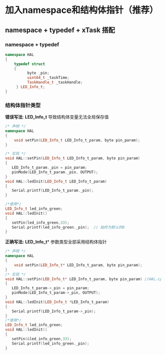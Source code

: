# 加入namespace和结构体指针（推荐）

## **namespace + typedef + xTask 搭配**

### namespace + typedef

```c++
namespace HAL
{
    typedef struct
    {
          byte _pin;
          uint64_t _taskTime;
          TaskHandle_t _taskHandle;
     } LED_Info_t;
}
```

### 结构体指针类型

**错误写法**: **LED_Info_t** 导致结构体变量无法全局保存值

```c++
/* 声明 */
namespace HAL
{
    void setPin(LED_Info_t LED_Info_t_param, byte pin_param);  
}

/* 实现 */
void HAL::setPin(LED_Info_t LED_Info_t_param, byte pin_param) 
{
   LED_Info_t_param._pin = pin_param;
   pinMode(LED_Info_t_param._pin, OUTPUT);
}
void HAL::ledInit(LED_Info_t LED_Info_t_param)
{
   Serial.printf(LED_Info_t_param._pin);
}

/*使用*/
LED_Info_t led_info_green;
void HAL::ledInit()
{
   setPin(led_info_green,33);
   Serial.printf(led_info_green._pin);  // 始终为默认的0
}
```

**正确写法:** **LED_Info_t*** 参数类型全部采用结构体指针

```c++
/* 声明 */
namespace HAL
{
    void setPin(LED_Info_t* LED_Info_t_param, byte pin_param);  
}
/* 实现 */
void HAL::setPin(LED_Info_t* LED_Info_t_param, byte pin_param) //HAL.cpp
{
   LED_Info_t_param->_pin = pin_param;
   pinMode(LED_Info_t_param->_pin, OUTPUT);
}
void HAL::ledInit(LED_Info_t *LED_Info_t_param)
{
   Serial.printf(LED_Info_t_param->_pin);
}
/*使用*/
LED_Info_t led_info_green;
void HAL::ledInit()
{
   setPin(&led_info_green,33);
   Serial.printf(led_info_green._pin);  
}
```



